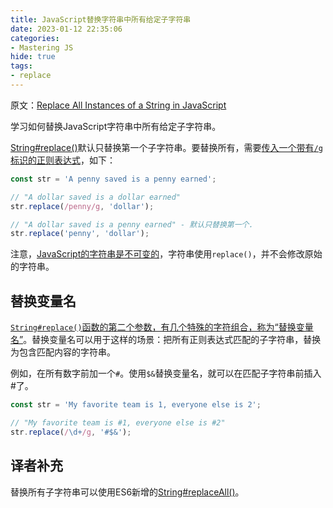```yaml
---
title: JavaScript替换字符串中所有给定子字符串
date: 2023-01-12 22:35:06
categories:
- Mastering JS
hide: true
tags:
- replace
---
```


原文：[Replace All Instances of a String in JavaScript](https://masteringjs.io/tutorials/fundamentals/string-replace)

学习如何替换JavaScript字符串中所有给定子字符串。

<!-- more -->

[String#replace()](https://developer.mozilla.org/en-US/docs/Web/JavaScript/Reference/Global_Objects/String/replace)默认只替换第一个子字符串。要替换所有，需要[传入一个带有`/g`标识的正则表达式](http://2ality.com/2013/08/regexp-g.html)，如下：

```javascript
const str = 'A penny saved is a penny earned';

// "A dollar saved is a dollar earned"
str.replace(/penny/g, 'dollar');

// "A dollar saved is a penny earned" - 默认只替换第一个.
str.replace('penny', 'dollar');
```

注意，[JavaScript的字符串是不可变的](https://www.sitepoint.com/immutability-javascript/)，字符串使用`replace()`，并不会修改原始的字符串。

## 替换变量名

[`String#replace()`函数的第二个参数，有几个特殊的字符组合，称为“替换变量名”](https://developer.mozilla.org/en-US/docs/Web/JavaScript/Reference/Global_Objects/String/replace#Specifying_a_string_as_a_parameter)。替换变量名可以用于这样的场景：把所有正则表达式匹配的子字符串，替换为包含匹配内容的字符串。

例如，在所有数字前加一个`#`。使用`$&`替换变量名，就可以在匹配子字符串前插入#了。

```javascript
const str = 'My favorite team is 1, everyone else is 2';

// "My favorite team is #1, everyone else is #2"
str.replace(/\d+/g, '#$&');
```

## 译者补充

替换所有子字符串可以使用ES6新增的[String#replaceAll()](https://developer.mozilla.org/en-US/docs/Web/JavaScript/Reference/Global_Objects/String/replaceAll)。